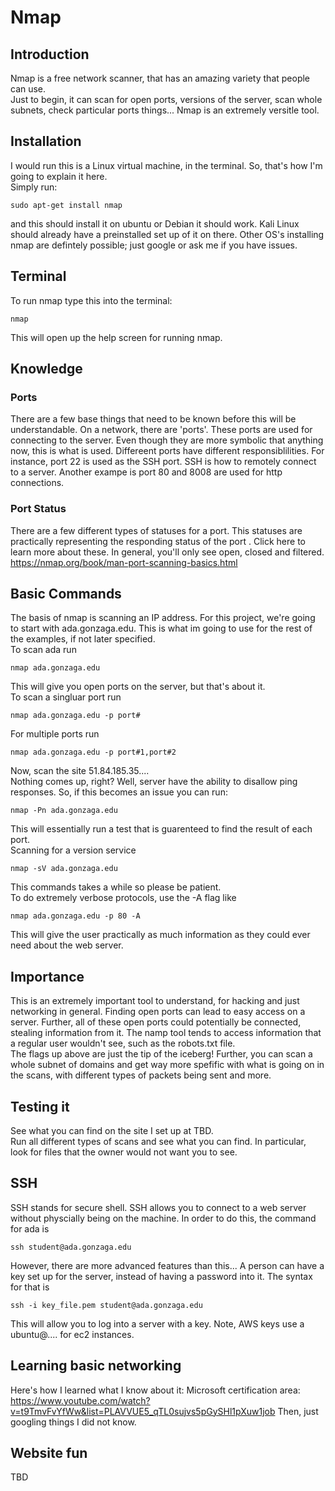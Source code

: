# Nmap

## Introduction
Nmap is a free network scanner, that has an amazing variety that people can use.  
Just to begin, it can scan for open ports, versions of the server, scan whole subnets, check particular ports things...  Nmap is an extremely versitle tool.

## Installation
I would run this is a Linux virtual machine, in the terminal. So, that's how I'm going to explain it here.  
Simply run:
```
sudo apt-get install nmap
```
and this should install it on ubuntu or Debian it should work. Kali Linux should already have a preinstalled set up of it on there. Other OS's installing nmap are defintely possible; just google or ask me if you have issues.

## Terminal
To run nmap type this into the terminal:
```
nmap
```
This will open up the help screen for running nmap. 

## Knowledge
### Ports
There are a few base things that need to be known before this will be understandable. On a network, there are 'ports'. These ports are used for connecting to the server. Even though they are more symbolic that anything now, this is what is used. Differeent ports have different responsiblilities. For instance, port 22 is used as the SSH port. SSH is how to remotely connect to a server. Another exampe is port 80 and 8008 are used for http connections.  
### Port Status
There are a few different types of statuses for a port. This statuses are practically representing the responding status of the port .
Click here to learn more about these. In general, you'll only see open, closed and filtered. https://nmap.org/book/man-port-scanning-basics.html
## Basic Commands 
The basis of nmap is scanning an IP address. For this project, we're going to start with ada.gonzaga.edu. This is what im going to use for the rest of the examples, if not later specified.  
To scan ada run
```
nmap ada.gonzaga.edu
```
This will give you open ports on the server, but that's about it.   
To scan a singluar port run
```
nmap ada.gonzaga.edu -p port#
```
For multiple ports run
```
nmap ada.gonzaga.edu -p port#1,port#2
```
Now, scan the site 51.84.185.35....  
Nothing comes up, right? Well, server have the ability to disallow ping responses. So, if this becomes an issue you can run:
```
nmap -Pn ada.gonzaga.edu
``` 
This will essentially run a test that is guarenteed to find the result of each port.  
Scanning for a version service 
```
nmap -sV ada.gonzaga.edu
```
This commands takes a while so please be patient.  
To do extremely verbose protocols, use the -A flag like 
```
nmap ada.gonzaga.edu -p 80 -A
```
This will give the user practically as much information as they could ever need about the web server.  

## Importance

This is an extremely important tool to understand, for hacking and just networking in general. Finding open ports can lead to easy access on a server. Further, all of these open ports could potentially be connected, stealing information from it. The namp tool tends to access information that a regular user wouldn't see, such as the robots.txt file.  
The flags up above are just the tip of the iceberg! Further, you can scan a whole subnet of domains and get way more spefific with what is going on in the scans, with different types of packets being sent and more. 

## Testing it 
See what you can find on the site I set up at TBD.  
Run all different types of scans and see what you can find. In particular, look for files that the owner would not want you to see. 

## SSH 
SSH stands for secure shell. SSH allows you to connect to a web server without physcially being on the machine. 
In order to do this, the command for ada is
```
ssh student@ada.gonzaga.edu
```
However, there are more advanced features than this... A person can have a key set up for the server, instead of having a password into it. The syntax for that is
```
ssh -i key_file.pem student@ada.gonzaga.edu
```
This will allow you to log into a server with a key. Note, AWS keys use a ubuntu@.... for ec2 instances. 

## Learning basic networking
Here's how I learned what I know about it:
Microsoft certification area: https://www.youtube.com/watch?v=t9TmvFvYfWw&list=PLAVVUE5_qTL0sujvs5pGySHl1pXuw1job 
Then, just googling things I did not know. 

## Website fun
TBD


##


